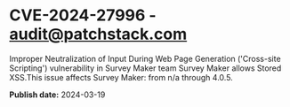 # CVE-2024-27996 - audit@patchstack.com

Improper Neutralization of Input During Web Page Generation ('Cross-site Scripting') vulnerability in Survey Maker team Survey Maker allows Stored XSS.This issue affects Survey Maker: from n/a through 4.0.5.



**Publish date:** 2024-03-19
